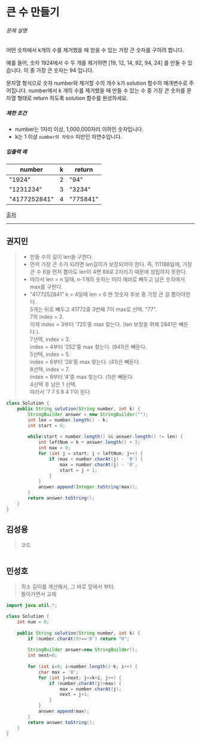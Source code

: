# 큰 수 만들기



###### 문제 설명

어떤 숫자에서 k개의 수를 제거했을 때 얻을 수 있는 가장 큰 숫자를 구하려 합니다.

예를 들어, 숫자 1924에서 수 두 개를 제거하면 [19, 12, 14, 92, 94, 24] 를 만들 수 있습니다. 이 중 가장 큰 숫자는 94 입니다.

문자열 형식으로 숫자 number와 제거할 수의 개수 k가 solution 함수의 매개변수로 주어집니다. number에서 k 개의 수를 제거했을 때 만들 수 있는 수 중 가장 큰 숫자를 문자열 형태로 return 하도록 solution 함수를 완성하세요.

##### 제한 조건

- number는 1자리 이상, 1,000,000자리 이하인 숫자입니다.
- k는 1 이상 `number의 자릿수` 미만인 자연수입니다.

##### 입출력 예

| number       | k    | return   |
| ------------ | ---- | -------- |
| "1924"       | 2    | "94"     |
| "1231234"    | 3    | "3234"   |
| "4177252841" | 4    | "775841" |

[출처](http://hsin.hr/coci/archive/2011_2012/contest4_tasks.pdf)





---------------





## 권지민

> - 만들 수의 길이 len을 구한다.
> - 먼저 가장 큰 수가 되려면 len길이가 보장되어야 한다.
> 즉, 111188일때, 가장 큰 수 8을 먼저 뽑아도 len이 4면 88로 2자리기 때문에 성립하지 못한다.
> - 따라서 len = n 일때, n-1개의 숫자는 미리 예비로 빼두고 남은 숫자에서 max를 구한다.
> - "4177252841” k = 4일때 len = 6
> 맨 첫숫자 후보 중 가장 큰 걸 뽑아야한다.  
> 5개는 뒤로 빼두고 41772중 3번째 7이 max로 선택. “77”.  
> 7의 index = 2.   
> 이제 index = 3부터 ‘725’중 max 찾는다. (len 보장을 위해 2841은 빼둔다.).  
> 7선택, index = 3.  
> index = 4부터 ‘252’중 max 찾는다. (841)은 빼둔다.   
> 5선택, index = 5.  
> index = 6부터 ‘28’중 max 찾는다. (41)은 빼둔다.   
> 8선택, index = 7.  
> index = 8부터 ‘4’중 max 찾는다. (1)은 빼둔다.   
> 4선택 후 남은 1 선택.   
> 따라서 ‘7 7 5 8 4 1’이 된다.

```java
class Solution {
    public String solution(String number, int k) {
        StringBuilder answer = new StringBuilder("");
        int len = number.length() - k;
        int start = 0;
        
        while(start < number.length() && answer.length() != len) {
            int leftNum = k + answer.length() + 1;
            int max = 0;
            for (int j = start; j < leftNum; j++) {
                if (max < number.charAt(j) - '0') {
                    max = number.charAt(j) - '0';
                    start = j + 1;
                }
            }
            answer.append(Integer.toString(max));
        }
        return answer.toString();
    }
}
```





## 김성용

> 코드

```python

```





## 민성호

> 최소 길이를 계산해서, 그 바로 앞에서 부터.  
> 돌아가면서 교체

```java
import java.util.*;

class Solution {
    int num = 0;
    
    public String solution(String number, int k) {
        if (number.charAt(0)=='0') return "0";
        
        StringBuilder answer=new StringBuilder();
        int next=0;
        
        for (int i=0; i<number.length()-k; i++) {
            char max = '0';
            for (int j=next; j<=k+i; j++) {
                if (number.charAt(j)>max) {
                    max = number.charAt(j);
                    next = j+1;
                }
            }
            answer.append(max);
        }
        return answer.toString();
    }
}
```
